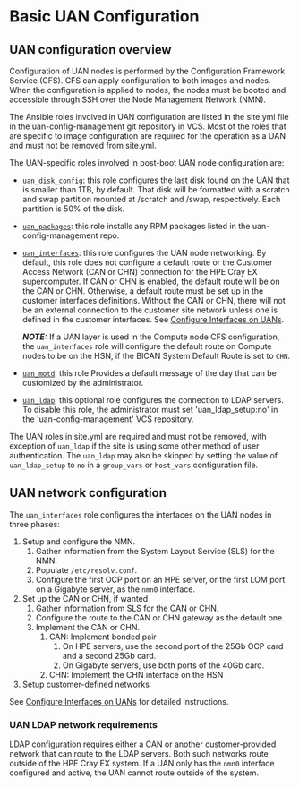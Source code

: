 # Basic UAN Configuration

## UAN configuration overview

Configuration of UAN nodes is performed by the Configuration Framework Service \(CFS\). CFS can apply configuration to both images and nodes. When the configuration is applied to nodes, the nodes must be booted and accessible through SSH over the Node Management Network \(NMN\).

The Ansible roles involved in UAN configuration are listed in the site.yml file in the uan-config-management git repository in VCS. Most of the roles that are specific to image configuration are required for the operation as a UAN and must not be removed from site.yml.

The UAN-specific roles involved in post-boot UAN node configuration are:

- [`uan_disk_config`](uan_disk_config.md): this role configures the last disk found on the UAN that is smaller than 1TB, by default. That disk will be formatted with a scratch and swap partition mounted at /scratch and /swap, respectively. Each partition is 50% of the disk.
- [`uan_packages`](uan_packages.md): this role installs any RPM packages listed in the uan-config-management repo.
- [`uan_interfaces`](uan_interfaces.md): this role configures the UAN node networking. By default, this role does not configure a default route or the Customer Access Network \(CAN or CHN\) connection for the HPE Cray EX supercomputer. If CAN or CHN is enabled, the default route will be on the CAN or CHN. Otherwise, a default route must be set up in the customer interfaces definitions. Without the CAN or CHN, there will not be an external connection to the customer site network unless one is defined in the customer interfaces. See [Configure Interfaces on UANs](Configure_Interfaces_on_UANs.md).

  ***NOTE:*** If a UAN layer is used in the Compute node CFS configuration, the `uan_interfaces` role will configure the default route on Compute nodes to be on the HSN, if the BICAN System Default Route is set to `CHN`.
- [`uan_motd`](uan_motd.md): this role Provides a default message of the day that can be customized by the administrator.
- [`uan_ldap`](uan_ldap.md): this optional role configures the connection to LDAP servers. To disable this role, the administrator must set 'uan_ldap_setup:no' in the 'uan-config-management' VCS repository.

The UAN roles in site.yml are required and must not be removed, with exception of `uan_ldap` if the site is using some other method of user authentication. The `uan_ldap` may also be skipped by setting the value of `uan_ldap_setup` to `no` in a `group_vars` or `host_vars` configuration file.

## UAN network configuration

The `uan_interfaces` role configures the interfaces on the UAN nodes in three phases:

1. Setup and configure the NMN.
    1. Gather information from the System Layout Service \(SLS\) for the NMN.
    2. Populate `/etc/resolv.conf`.
    3. Configure the first OCP port on an HPE server, or the first LOM port on a Gigabyte server, as the `nmn0` interface.
2. Set up the CAN or CHN, if wanted
    1. Gather information from SLS for the CAN or CHN.
    2. Configure the route to the CAN or CHN gateway as the default one.
    3. Implement the CAN or CHN.
        1. CAN: Implement bonded pair
            1. On HPE servers, use the second port of the 25Gb OCP card and a second 25Gb card.
            2. On Gigabyte servers, use both ports of the 40Gb card.
        2. CHN: Implement the CHN interface on the HSN
3. Setup customer-defined networks

See [Configure Interfaces on UANs](Configure_Interfaces_on_UANs.md) for detailed instructions.

### UAN LDAP network requirements

LDAP configuration requires either a CAN or another customer-provided network that can route to the LDAP servers. Both such networks route outside of the HPE Cray EX system. If a UAN only has the `nmn0` interface configured and active, the UAN cannot route outside of the system.
